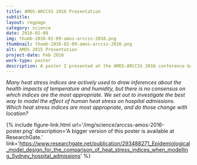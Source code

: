 ```yaml
---
title: AMOS-ARCCSS 2016 Presentation
subtitle:
layout: regpage
category: science
date: 2016-02-09
img: thumb-2016-02-09-amos-arccss-2016.png
thumbnail: thumb-2016-02-09-amos-arccss-2016.png
alt: AMOS 2015 Presentation
project-date: Feb 2016
work-type: poster
description: A poster I presented at the AMOS-ARCCSS 2016 conference based on upcoming work.
---
```

_Many heat stress indices are actively used to draw inferences about the health impacts of temperature and humidity, but there is no consensus on which indices are the most appropriate. We set out to investigate the best way to model the effect of human heat stress on hospital admissions. Which heat stress indices are most appropriate, and do those change with location?_

{% include figure-link.html url='/img/science/arccss-amos-2016-poster.png' description='A bigger version of this poster is available at ResearchGate.' link='https://www.researchgate.net/publication/293488271_Epidemiological_model_design_for_the_comparison_of_heat_stress_indices_when_modelling_Sydney_hospital_admissions' %}
